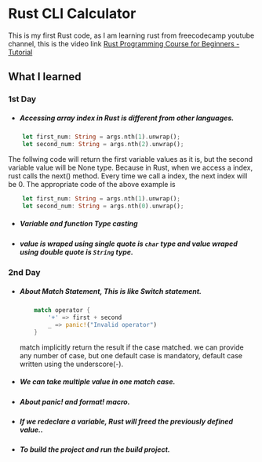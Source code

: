 # Rust CLI Calculator 

This is my first Rust code, as I am learning rust from freecodecamp youtube channel, this is the video link [Rust Programming Course for Beginners - Tutorial](https://youtu.be/MsocPEZBd-M)

## What I learned 
### 1st Day
- ##### Accessing array index in Rust is different from other languages.<br>
```rust
    let first_num: String = args.nth(1).unwrap();
    let second_num: String = args.nth(2).unwrap();
 ```
The follwing code will return the first variable values as it is, but the second variable value will be None type. Because in Rust, when we access a index, rust calls the next() method. Every time we call a index, the next index will be 0. The appropriate code of the above example is <br>
```rust
    let first_num: String = args.nth(1).unwrap();
    let second_num: String = args.nth(0).unwrap();
 ```

 - ##### Variable and function Type casting 
 - ##### value is wraped using single quote is ```char``` type and value wraped using double quote is ```String``` type.

 ### 2nd Day
 - ##### About Match Statement, This is like Switch statement.
    ```rust
        match operator {
            '+' => first + second
            _ => panic!("Invalid operator")
        }
    ```
    match implicitly return the result if the case matched. we can provide any number of case, but one default case is mandatory, default case written using the underscore(-). 
 - ##### We can take multiple value in one match case. 
 - ##### About panic! and format! macro. 
 - ##### If we redeclare a variable, Rust will freed the previously defined value..
 - ##### To build the project and run the build project.